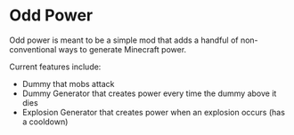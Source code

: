# Odd Power

Odd power is meant to be a simple mod that adds a handful of non-conventional ways to generate Minecraft power. 

Current features include:
- Dummy that mobs attack
- Dummy Generator that creates power every time the dummy above it dies
- Explosion Generator that creates power when an explosion occurs (has a cooldown)
